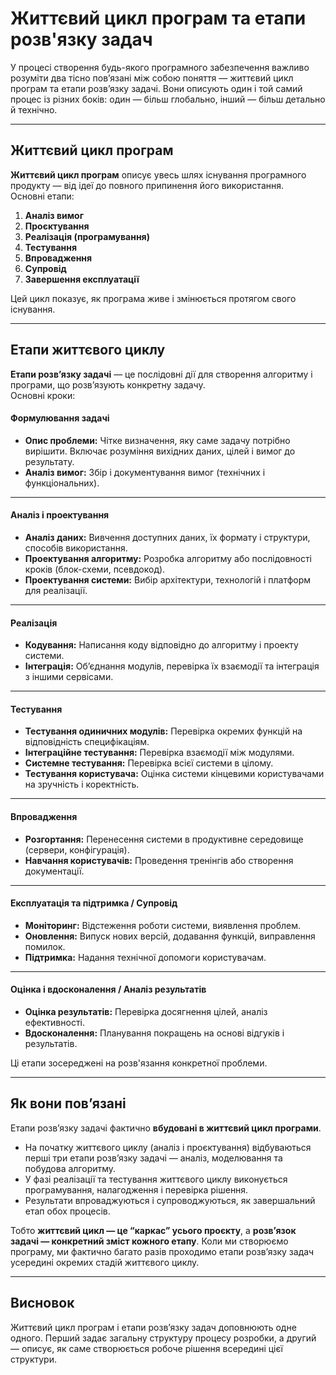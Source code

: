 # Життєвий цикл програм та етапи розв'язку задач

У процесі створення будь-якого програмного забезпечення важливо розуміти два тісно пов’язані між собою поняття —
життєвий цикл програм та етапи розв’язку задачі. Вони описують один і той самий процес із різних боків: один — більш
глобально, інший — більш детально й технічно.

---

## Життєвий цикл програм

**Життєвий цикл програм** описує увесь шлях існування програмного продукту — від ідеї до повного припинення його
використання.  
Основні етапи:

1. **Аналіз вимог**
2. **Проєктування**
3. **Реалізація (програмування)**
4. **Тестування**
5. **Впровадження**
6. **Супровід**
7. **Завершення експлуатації**

Цей цикл показує, як програма живе і змінюється протягом свого існування.

--- 

## Етапи життєвого циклу

**Етапи розв’язку задачі** — це послідовні дії для створення алгоритму і програми, що розв’язують конкретну задачу.  
Основні кроки:

#### Формулювання задачі

- **Опис проблеми:** Чітке визначення, яку саме задачу потрібно вирішити. Включає розуміння вихідних даних, цілей і
  вимог до результату.
- **Аналіз вимог:** Збір і документування вимог (технічних і функціональних).

---

#### Аналіз і проектування

- **Аналіз даних:** Вивчення доступних даних, їх формату і структури, способів використання.
- **Проектування алгоритму:** Розробка алгоритму або послідовності кроків (блок-схеми, псевдокод).
- **Проектування системи:** Вибір архітектури, технологій і платформ для реалізації.

---

#### Реалізація

- **Кодування:** Написання коду відповідно до алгоритму і проекту системи.
- **Інтеграція:** Об’єднання модулів, перевірка їх взаємодії та інтеграція з іншими сервісами.

---

#### Тестування

- **Тестування одиничних модулів:** Перевірка окремих функцій на відповідність специфікаціям.
- **Інтеграційне тестування:** Перевірка взаємодії між модулями.
- **Системне тестування:** Перевірка всієї системи в цілому.
- **Тестування користувача:** Оцінка системи кінцевими користувачами на зручність і коректність.

---

#### Впровадження

- **Розгортання:** Перенесення системи в продуктивне середовище (сервери, конфігурація).
- **Навчання користувачів:** Проведення тренінгів або створення документації.

---

#### Експлуатація та підтримка / Супровід

- **Моніторинг:** Відстеження роботи системи, виявлення проблем.
- **Оновлення:** Випуск нових версій, додавання функцій, виправлення помилок.
- **Підтримка:** Надання технічної допомоги користувачам.

---

#### Оцінка і вдосконалення / Аналіз результатів

- **Оцінка результатів:** Перевірка досягнення цілей, аналіз ефективності.
- **Вдосконалення:** Планування покращень на основі відгуків і результатів.

Ці етапи зосереджені на розв'язання конкретної проблеми.

---

## Як вони пов’язані

Етапи розв’язку задачі фактично **вбудовані в життєвий цикл програми**.

- На початку життєвого циклу (аналіз і проєктування) відбуваються перші три етапи розв’язку задачі — аналіз, моделювання
  та побудова алгоритму.
- У фазі реалізації та тестування життєвого циклу виконується програмування, налагодження і перевірка рішення.
- Результати впроваджуються і супроводжуються, як завершальний етап обох процесів.

Тобто **життєвий цикл — це “каркас” усього проєкту**, а **розв’язок задачі — конкретний зміст кожного етапу**. Коли ми
створюємо програму, ми фактично багато разів проходимо етапи розв’язку задач усередині окремих стадій життєвого циклу.

---

## Висновок

Життєвий цикл програм і етапи розв’язку задач доповнюють одне одного. Перший задає загальну структуру процесу розробки,
а другий — описує, як саме створюється робоче рішення всередині цієї структури.
